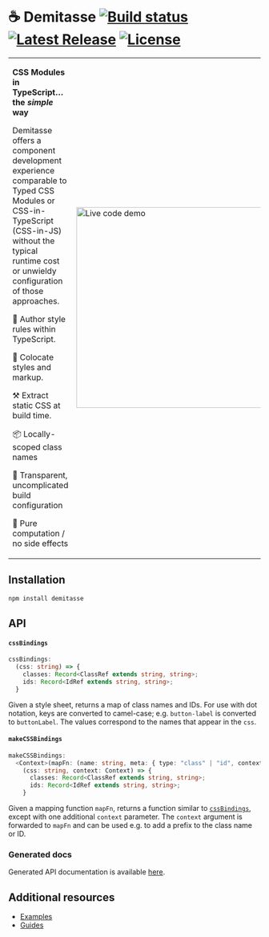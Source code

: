 # ☕ Demitasse <a href="https://github.com/nsaunders/demitasse/actions/workflows/ci.yml"><img src="https://img.shields.io/github/actions/workflow/status/nsaunders/demitasse/ci.yml?branch=master" alt="Build status"></a> <a href="https://www.npmjs.com/package/demitasse"><img src="https://img.shields.io/npm/v/demitasse.svg" alt="Latest Release"></a> <a href="https://github.com/nsaunders/demitasse/blob/master/LICENSE"><img src="https://img.shields.io/github/license/nsaunders/demitasse.svg" alt="License"></a>

<table>
<tr>
<td>

**CSS Modules in TypeScript…the _simple_ way**

Demitasse offers a component development experience comparable to Typed CSS Modules or CSS-in-TypeScript (CSS-in-JS) without the typical runtime cost or unwieldy configuration of those approaches.

💅 Author style rules within TypeScript.

👬 Colocate styles and markup.

⚒️  Extract static CSS at build time.

📦 Locally-scoped class names

🔎 Transparent, uncomplicated build configuration

👼 Pure computation / no side effects

</td>
<td>

<img src="https://user-images.githubusercontent.com/2517229/213875430-b7065a2d-98eb-4d0f-a30c-a71a10130fb5.gif" alt="Live code demo" width="400" height="400" />

</td>
</tr>
</table>

## Installation
```bash
npm install demitasse
```

## API

#### `cssBindings`

```typescript
cssBindings:
  (css: string) => {
    classes: Record<ClassRef extends string, string>;
    ids: Record<IdRef extends string, string>;
  }
```

Given a style sheet, returns a map of class names and IDs. For use with dot notation, keys are converted to camel-case; e.g. `button-label` is converted to `buttonLabel`. The values correspond to the names that appear in the `css`.

#### `makeCSSBindings`

```typescript
makeCSSBindings:
  <Context>(mapFn: (name: string, meta: { type: "class" | "id", context: Context }) => string) =>
    (css: string, context: Context) => {
      classes: Record<ClassRef extends string, string>;
      ids: Record<IdRef extends string, string>;
    }
```

Given a mapping function `mapFn`, returns a function similar to [`cssBindings`](#cssbindings), except with one additional `context` parameter. The `context` argument is forwarded to `mapFn` and can be used e.g. to add a prefix to the class name or ID.

### Generated docs

Generated API documentation is available [here](./docs).

## Additional resources

* [Examples](./examples)
* [Guides](./docs/guides)
